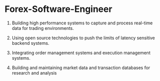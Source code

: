 # Forex-Software-Engineer
1. Building high performance systems to capture and process real-time data for trading environments.

2. Using open source technologies to push the limits of latency sensitive backend systems.


3. Integrating order management systems and execution management systems.


4. Building and maintaining market data and transaction databases for research and analysis
